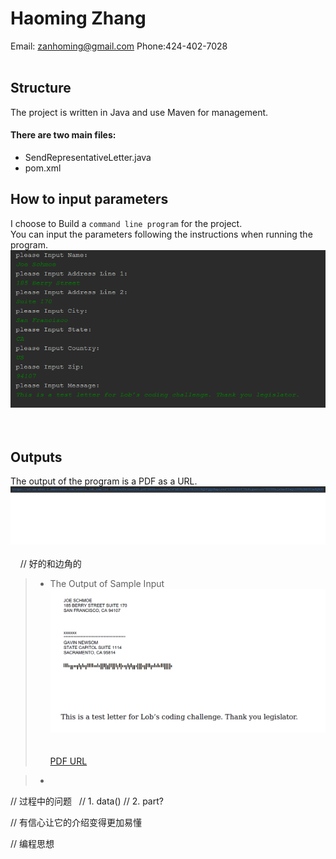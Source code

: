 # Haoming Zhang<br>
   Email: zanhoming@gmail.com      Phone:424-402-7028
<br>
<br>
## Structure
The project is written in Java and use Maven for management.<br>
#### There are two main files:<br>
   * SendRepresentativeLetter.java
   * pom.xml<br>

## How to input parameters
I choose to Build a `command line program` for the project.<br>
You can input the parameters following the instructions when running the program.<br>
![](https://github.com/ffrqw/Projects/raw/master/Lob_SendRepresentativeLetter/sample_input.png) <br> 

## Outputs
The output of the program is a PDF as a URL.<br>
![](https://github.com/ffrqw/Projects/raw/master/Lob_SendRepresentativeLetter/URL.png) <br> 
   // 好的和边角的<br>
   >* The Output of Sample Input<br>
![](https://github.com/ffrqw/Projects/raw/master/Lob_SendRepresentativeLetter/sample.png) <br>   
[PDF URL](https://s3-us-west-2.amazonaws.com/assets.lob.com/ltr_61d64ad5e1beef96.pdf?AWSAccessKeyId=AKIAIILJUBJGGIBQDPQQ&Expires=1494063479&Signature=S0094sjzOxcTIwQlD99%2BXU61m9Q%3D)<br>

   >* 

// 过程中的问题
   // 1. data()
   // 2. part?
   
// 有信心让它的介绍变得更加易懂

// 编程思想<br>

